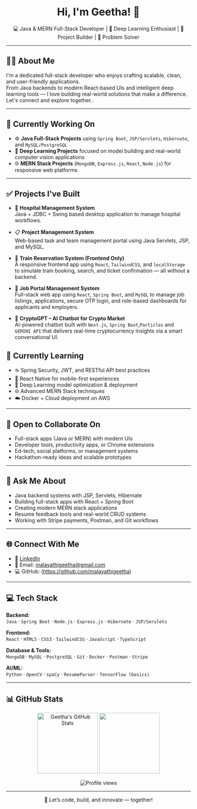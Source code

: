 

<h1 align="center">Hi, I'm Geetha! 👋</h1>
<p align="center">
  💻 Java & MERN Full-Stack Developer | 🧠 Deep Learning Enthusiast | 🚀 Project Builder | 🧠 Problem Solver
</p>

---

## 👩‍💻 About Me

I'm a dedicated full-stack developer who enjoys crafting scalable, clean, and user-friendly applications.  
From Java backends to modern React-based UIs and intelligent deep learning tools — I love building real-world solutions that make a difference.
Let's connect and explore together..

---

## 🚧 Currently Working On

- ⚙️ **Java Full-Stack Projects** using `Spring Boot`, `JSP/Servlets`, `Hibernate`, and `MySQL/PostgreSQL`
- 🧠 **Deep Learning Projects** focused on model building and real-world computer vision applications
- 🌐 **MERN Stack Projects** (`MongoDB`, `Express.js`, `React`, `Node.js`) for responsive web platforms

---

## ✅ Projects I've Built

- 🏥 **Hospital Management System**  
  Java + JDBC + Swing based desktop application to manage hospital workflows.

- 📋 **Project Management System**  
  Web-based task and team management portal using Java Servlets, JSP, and MySQL.

- 🚆 **Train Reservation System (Frontend Only)**  
  A responsive frontend app using `React`, `TailwindCSS`, and `localStorage` to simulate train booking, search, and ticket confirmation — all without a backend.

- 💼 **Job Portal Management System**  
  Full-stack web app using `React`, `Spring Boot`, and `MySQL` to manage job listings, applications, secure OTP login, and role-based dashboards for applicants and employers.

- 🤖 **CryptoGPT – AI Chatbot for Crypto Market**  
  AI-powered chatbot built with `Next.js`, `Spring Boot`,`Particles` and `GEMINI API` that delivers real-time cryptocurrency insights via a smart conversational UI.


## 🌱 Currently Learning

- ☕ Spring Security, JWT, and RESTful API best practices  
- 📲 React Native for mobile-first experiences  
- 🧠 Deep Learning model optimization & deployment  
- 🌐 Advanced MERN Stack techniques  
- ☁️ Docker + Cloud deployment on AWS

---

## 🤝 Open to Collaborate On

- Full-stack apps (Java or MERN) with modern UIs  
- Developer tools, productivity apps, or Chrome extensions  
- Ed-tech, social platforms, or management systems  
- Hackathon-ready ideas and scalable prototypes

---

## 💬 Ask Me About

- Java backend systems with JSP, Servlets, Hibernate  
- Building full-stack apps with React + Spring Boot  
- Creating modern MERN stack applications  
- Resume feedback tools and real-world CRUD systems  
- Working with Stripe payments, Postman, and Git workflows

---

## 🌐 Connect With Me

- 🔗 [LinkedIn](https://www.linkedin.com/in/malayathi-geetha-ab8544286)
- 📧 Email: malayathigeetha@gmail.com
- 💻 GitHub: (https://github.com/malayathigeetha)

---

## 💻 Tech Stack

**Backend:**  
`Java` · `Spring Boot` · `Node.js` · `Express.js` · `Hibernate` · `JSP/Servlets`

**Frontend:**  
`React` · `HTML5` · `CSS3` · `TailwindCSS` · `JavaScript` · `TypeScript`

**Database & Tools:**  
`MongoDB` · `MySQL` · `PostgreSQL` · `Git` · `Docker` · `Postman` · `Stripe`

**AI/ML:**  
`Python` · `OpenCV` · `spaCy` · `ResumeParser` · `TensorFlow (basics)`

---

## 📊 GitHub Stats

<p align="center">
  <img src="https://github-readme-stats.vercel.app/api?username=MalayathiGeetha&show_icons=true&theme=radical" alt="Geetha's GitHub Stats" height="165"/>
  <img src="https://github-readme-stats.vercel.app/api/top-langs/?username=MalayathiGeetha&layout=compact&theme=radical" height="165"/>
</p>

<p align="center">
  <img src="https://komarev.com/ghpvc/?username=MalayathiGeetha&label=Profile%20views&color=0e75b6&style=flat" alt="Profile views"/>
</p>

---

<p align="center">
  🚀 Let’s code, build, and innovate — together!
</p>
